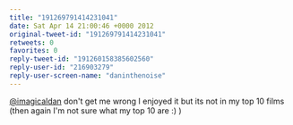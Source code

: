 ```yaml
---
title: "191269791414231041"
date: Sat Apr 14 21:00:46 +0000 2012
original-tweet-id: "191269791414231041"
retweets: 0
favorites: 0
reply-tweet-id: "191260158385602560"
reply-user-id: "216903279"
reply-user-screen-name: "daninthenoise"
---
```

<a href="https://twitter.com/imagicaldan">@imagicaldan</a> don't get me wrong I enjoyed it but its not in my top 10 films (then again I'm not sure what my top 10 are :) )
